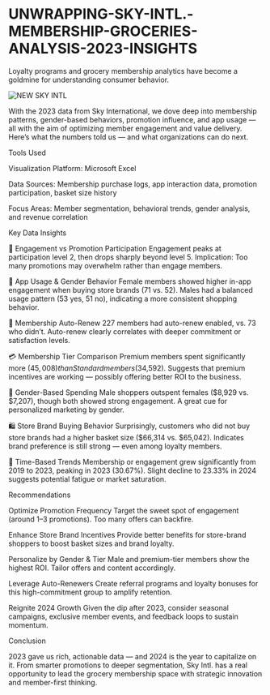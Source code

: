 # UNWRAPPING-SKY-INTL.-MEMBERSHIP-GROCERIES-ANALYSIS-2023-INSIGHTS
Loyalty programs and grocery membership analytics have become a goldmine for understanding consumer behavior. 

![NEW SKY INTL](https://github.com/user-attachments/assets/bdcf6876-c034-493c-b527-912652869e7f)

With the 2023 data from Sky International, we dove deep into membership patterns, gender-based behaviors, promotion influence, and app usage — all with the aim of optimizing member engagement and value delivery. Here’s what the numbers told us — and what organizations can do next.

Tools Used

Visualization Platform: Microsoft Excel

Data Sources: Membership purchase logs, app interaction data, promotion participation, basket size history

Focus Areas: Member segmentation, behavioral trends, gender analysis, and revenue correlation

Key Data Insights

🎯 Engagement vs Promotion Participation
Engagement peaks at participation level 2, then drops sharply beyond level 5.
Implication: Too many promotions may overwhelm rather than engage members.

📱 App Usage & Gender Behavior
Female members showed higher in-app engagement when buying store brands (71 vs. 52).
Males had a balanced usage pattern (53 yes, 51 no), indicating a more consistent shopping behavior.

🔁 Membership Auto-Renew
227 members had auto-renew enabled, vs. 73 who didn’t.
Auto-renew clearly correlates with deeper commitment or satisfaction levels.

💳 Membership Tier Comparison
Premium members spent significantly more ($45,008) than Standard members ($34,592).
Suggests that premium incentives are working — possibly offering better ROI to the business.

🚻 Gender-Based Spending
Male shoppers outspent females ($8,929 vs. $7,207), though both showed strong engagement.
A great cue for personalized marketing by gender.

🛍️ Store Brand Buying Behavior
Surprisingly, customers who did not buy store brands had a higher basket size ($66,314 vs. $65,042).
Indicates brand preference is still strong — even among loyalty members.

📅 Time-Based Trends
Membership or engagement grew significantly from 2019 to 2023, peaking in 2023 (30.67%).
Slight decline to 23.33% in 2024 suggests potential fatigue or market saturation.

Recommendations

Optimize Promotion Frequency
Target the sweet spot of engagement (around 1–3 promotions). Too many offers can backfire.

Enhance Store Brand Incentives
Provide better benefits for store-brand shoppers to boost basket sizes and brand loyalty.

Personalize by Gender & Tier
Male and premium-tier members show the highest ROI. Tailor offers and content accordingly.

Leverage Auto-Renewers
Create referral programs and loyalty bonuses for this high-commitment group to amplify retention.

Reignite 2024 Growth
Given the dip after 2023, consider seasonal campaigns, exclusive member events, and feedback loops to sustain momentum.

Conclusion

2023 gave us rich, actionable data — and 2024 is the year to capitalize on it. From smarter promotions to deeper segmentation, Sky Intl. has a real opportunity to lead the grocery membership space with strategic innovation and member-first thinking.
